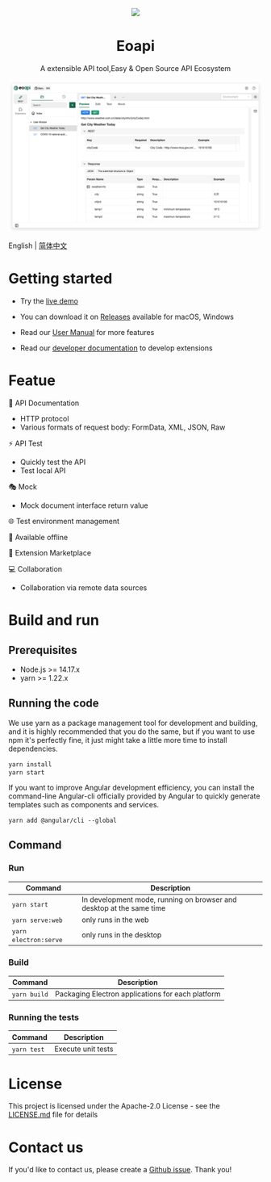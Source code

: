<p align="center">
  <a href="https://github.com/eolinker/eoapi">
    <img width="200" src="./images/logo.png">
  </a>
</p>
<h1 align="center">Eoapi</h1>
<div align="center">
A extensible API tool,Easy & Open Source API Ecosystem
</div>

![](./images/en-preview.png)

English | [简体中文](README.md)

# Getting started

- Try the [live demo](https://demo.eoapi.io/)

- You can download it on [Releases](https://github.com/eolinker/eoapi/releases) available for macOS, Windows

- Read our [User Manual](https://docs.eoapi.io) for more features
- Read our [developer documentation](https://developer.eoapi.io) to develop extensions

# Featue

📃 API Documentation

- HTTP protocol
- Various formats of request body: FormData, XML, JSON, Raw

⚡ API Test

- Quickly test the API
- Test local API

🎭 Mock
- Mock document interface return value

🌐 Test environment management

📶 Available offline

🌱 Extension Marketplace

💻 Collaboration
- Collaboration via remote data sources

# Build and run

## Prerequisites

- Node.js >= 14.17.x
- yarn >= 1.22.x

## Running the code

We use yarn as a package management tool for development and building, and it is highly recommended that you do the same, but if you want to use npm it's perfectly fine, it just might take a little more time to install dependencies.

```
yarn install
yarn start
```

If you want to improve Angular development efficiency, you can install the command-line Angular-cli officially provided by Angular to quickly generate templates such as components and services.

```
yarn add @angular/cli --global
```

## Command

### Run

| Command               | Description                                                          |
| --------------------- | -------------------------------------------------------------------- |
| `yarn start`          | In development mode, running on browser and desktop at the same time |
| `yarn serve:web`      | only runs in the web                                                 |
| `yarn electron:serve` | only runs in the desktop                                             |

### Build

| Command      | Description                                       |
| ------------ | ------------------------------------------------- |
| `yarn build` | Packaging Electron applications for each platform |

### Running the tests

| Command     | Description        |
| ----------- | ------------------ |
| `yarn test` | Execute unit tests |

# License

This project is licensed under the Apache-2.0 License - see the [LICENSE.md](LICENSE) file for details

# Contact us

If you'd like to contact us, please create a [Github issue](https://github.com/eolinker/eoapi/issues). Thank you!
